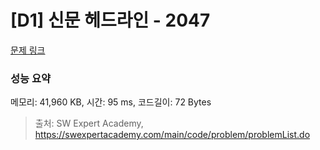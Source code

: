 # [D1] 신문 헤드라인 - 2047 

[문제 링크](https://swexpertacademy.com/main/code/problem/problemDetail.do?contestProbId=AV5QKsLaAy0DFAUq) 

### 성능 요약

메모리: 41,960 KB, 시간: 95 ms, 코드길이: 72 Bytes



> 출처: SW Expert Academy, https://swexpertacademy.com/main/code/problem/problemList.do